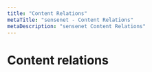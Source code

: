 ```yaml
---
title: "Content Relations"
metaTitle: "sensenet - Content Relations"
metaDescription: "sensenet Content Relations"
---
```


# Content relations
